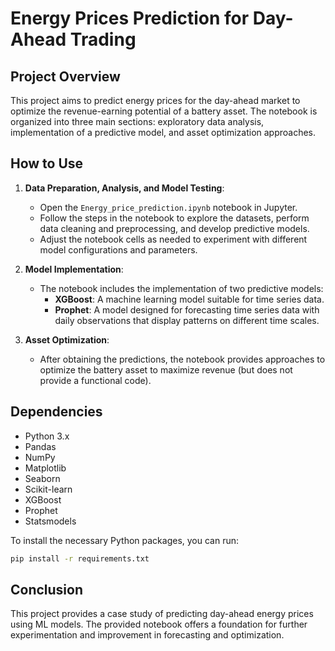 
# Energy Prices Prediction for Day-Ahead Trading

## Project Overview
This project aims to predict energy prices for the day-ahead market to optimize the revenue-earning potential of a battery asset. The notebook is organized into three main sections: exploratory data analysis, implementation of a predictive model, and asset optimization approaches.



## How to Use
1. **Data Preparation, Analysis, and Model Testing**:
   - Open the `Energy_price_prediction.ipynb` notebook in Jupyter.
   - Follow the steps in the notebook to explore the datasets, perform data cleaning and preprocessing, and develop predictive models.
   - Adjust the notebook cells as needed to experiment with different model configurations and parameters.

2. **Model Implementation**:
   - The notebook includes the implementation of two predictive models:
     - **XGBoost**: A machine learning model suitable for time series data.
     - **Prophet**: A model designed for forecasting time series data with daily observations that display patterns on different time scales.

3. **Asset Optimization**:
   - After obtaining the predictions, the notebook provides approaches to optimize the battery asset to maximize revenue (but does not provide a functional code).

## Dependencies
- Python 3.x
- Pandas
- NumPy
- Matplotlib
- Seaborn
- Scikit-learn
- XGBoost
- Prophet
- Statsmodels

To install the necessary Python packages, you can run:
```bash
pip install -r requirements.txt
```

## Conclusion
This project provides a case study of predicting day-ahead energy prices using ML models. The provided notebook offers a foundation for further experimentation and improvement in forecasting and optimization.
